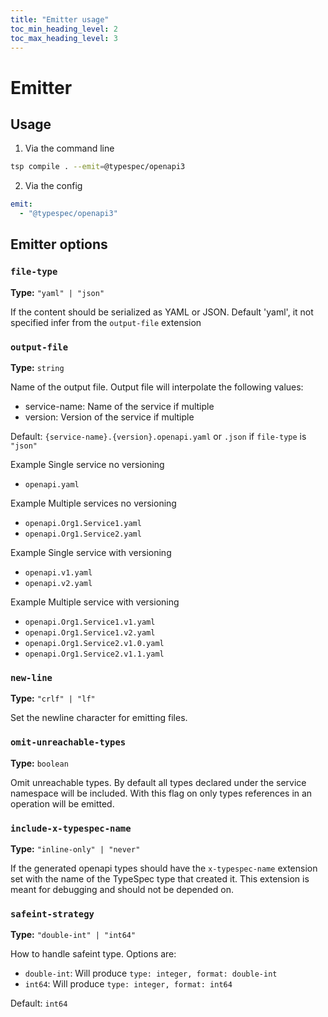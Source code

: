 ```yaml
---
title: "Emitter usage"
toc_min_heading_level: 2
toc_max_heading_level: 3
---
```


# Emitter

## Usage

1. Via the command line

```bash
tsp compile . --emit=@typespec/openapi3
```

2. Via the config

```yaml
emit:
  - "@typespec/openapi3"
```

## Emitter options

### `file-type`

**Type:** `"yaml" | "json"`

If the content should be serialized as YAML or JSON. Default 'yaml', it not specified infer from the `output-file` extension

### `output-file`

**Type:** `string`

Name of the output file.
Output file will interpolate the following values:

- service-name: Name of the service if multiple
- version: Version of the service if multiple

Default: `{service-name}.{version}.openapi.yaml` or `.json` if `file-type` is `"json"`

Example Single service no versioning

- `openapi.yaml`

Example Multiple services no versioning

- `openapi.Org1.Service1.yaml`
- `openapi.Org1.Service2.yaml`

Example Single service with versioning

- `openapi.v1.yaml`
- `openapi.v2.yaml`

Example Multiple service with versioning

- `openapi.Org1.Service1.v1.yaml`
- `openapi.Org1.Service1.v2.yaml`
- `openapi.Org1.Service2.v1.0.yaml`
- `openapi.Org1.Service2.v1.1.yaml`

### `new-line`

**Type:** `"crlf" | "lf"`

Set the newline character for emitting files.

### `omit-unreachable-types`

**Type:** `boolean`

Omit unreachable types.
By default all types declared under the service namespace will be included. With this flag on only types references in an operation will be emitted.

### `include-x-typespec-name`

**Type:** `"inline-only" | "never"`

If the generated openapi types should have the `x-typespec-name` extension set with the name of the TypeSpec type that created it.
This extension is meant for debugging and should not be depended on.

### `safeint-strategy`

**Type:** `"double-int" | "int64"`

How to handle safeint type. Options are:

- `double-int`: Will produce `type: integer, format: double-int`
- `int64`: Will produce `type: integer, format: int64`

Default: `int64`
